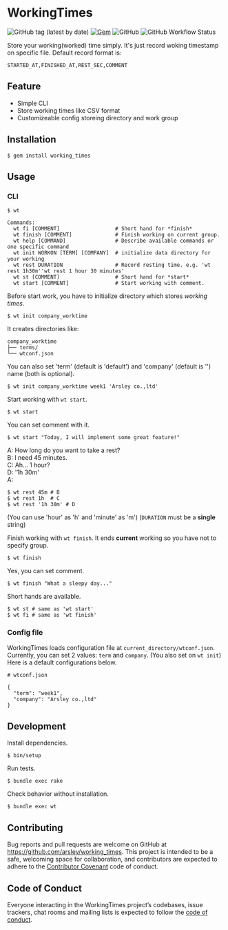 # WorkingTimes

![GitHub tag (latest by date)](https://img.shields.io/github/v/tag/arsley/working_times?style=flat-square)
[![Gem](https://img.shields.io/gem/v/working_times?style=flat-square)](https://rubygems.org/gems/working_times)
![GitHub](https://img.shields.io/github/license/arsley/working_times?style=flat-square)
![GitHub Workflow Status](https://img.shields.io/github/workflow/status/arsley/working_times/Ruby?label=Ruby&style=flat-square)

Store your working(worked) time simply.
It's just record woking timestamp on specific file.
Default record format is:

```
STARTED_AT,FINISHED_AT,REST_SEC,COMMENT
```

## Feature

- Simple CLI
- Store working times like CSV format
- Customizeable config storeing directory and work group

## Installation

```
$ gem install working_times
```

## Usage

### CLI

```
$ wt

Commands:
  wt fi [COMMENT]                  # Short hand for *finish*
  wt finish [COMMENT]              # Finish working on current group.
  wt help [COMMAND]                # Describe available commands or one specific command
  wt init WORKON [TERM] [COMPANY]  # initialize data directory for your working
  wt rest DURATION                 # Record resting time. e.g. 'wt rest 1h30m''wt rest 1 hour 30 minutes'
  wt st [COMMENT]                  # Short hand for *start*
  wt start [COMMENT]               # Start working with comment.
```

Before start work, you have to initialize directory which stores *working times*.

```
$ wt init company_worktime
```

It creates directories like:

```
company_worktime
├── terms/
└── wtconf.json
```

You can also set 'term' (default is 'default') and 'company' (default is '') name (both is optional).

```
$ wt init company_worktime week1 'Arsley co.,ltd'
```

Start working with `wt start`.

```
$ wt start
```

You can set comment with it.

```
$ wt start "Today, I will implement some great feature!"
```

A: How long do you want to take a rest? <br>
B: I need 45 minutes. <br>
C: Ah... 1 hour? <br>
D: '1h 30m' <br>
A:

```
$ wt rest 45m # B
$ wt rest 1h  # C
$ wt rest '1h 30m' # D
```

(You can use 'hour' as 'h' and 'minute' as 'm')
(`DURATION` must be a **single** string)

Finish working with `wt finish`.
It ends **current** working so you have not to specify group.

```
$ wt finish
```

Yes, you can set comment.

```
$ wt finish "What a sleepy day..."
```

Short hands are available.

```
$ wt st # same as 'wt start'
$ wt fi # same as 'wt finish'
```

### Config file

WorkingTimes loads configuration file at `current_directory/wtconf.json`.
Currently, you can set 2 values: `term` and `company`. (You also set on `wt init`)
Here is a default configurations below.

```
# wtconf.json

{
  "term": "week1",
  "company": "Arsley co.,ltd"
}
```

## Development

Install dependencies.

```
$ bin/setup
```

Run tests.

```
$ bundle exec rake
```

Check behavior without installation.

```
$ bundle exec wt
```

## Contributing

Bug reports and pull requests are welcome on GitHub at https://github.com/arsley/working_times. This project is intended to be a safe, welcoming space for collaboration, and contributors are expected to adhere to the [Contributor Covenant](http://contributor-covenant.org) code of conduct.

## Code of Conduct

Everyone interacting in the WorkingTimes project’s codebases, issue trackers, chat rooms and mailing lists is expected to follow the [code of conduct](https://github.com/arsley/working_times/blob/master/CODE_OF_CONDUCT.md).
